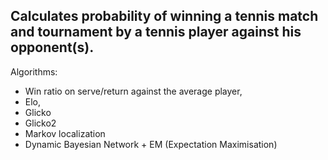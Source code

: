 Calculates probability of winning a tennis match and tournament by a tennis player against his opponent(s).
-----------------------------------------------------------------------------------------------------------

Algorithms:
 * Win ratio on serve/return against the average player,
 * Elo,
 * Glicko
 * Glicko2
 * Markov localization
 * Dynamic Bayesian Network + EM (Expectation Maximisation)